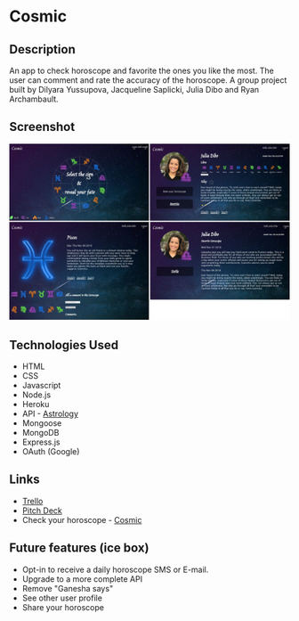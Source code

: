 # Cosmic 

## Description
An app to check horoscope and favorite the ones you like the most.
The user can comment and rate the accuracy of the horoscope.
A group project built by Dilyara Yussupova, Jacqueline Saplicki, Julia Dibo and Ryan Archambault.

## Screenshot
![ScreenShot](public/img/cosmicscreenshot.jpg)

## Technologies Used
 * HTML
 * CSS
 * Javascript
 * Node.js
 * Heroku
 * API - [Astrology](http://horoscope-api.herokuapp.com/)
 * Mongoose
 * MongoDB
 * Express.js
 * OAuth (Google)
 
 ## Links
 * [Trello](https://trello.com/b/ZS371KkO/project-3)
 * [Pitch Deck](https://docs.google.com/presentation/d/10dXU2MZpfmny6LKK1wQliPGXkqTMdtowTK_K8pgyKeI/edit?usp=sharing)
 * Check your horoscope - [Cosmic](https://cosmic-zodiac.herokuapp.com/) 

## Future features (ice box)
 * Opt-in to receive a daily horoscope SMS or E-mail.
 * Upgrade to a more complete API
 * Remove "Ganesha says"
 * See other user profile 
 * Share your horoscope
